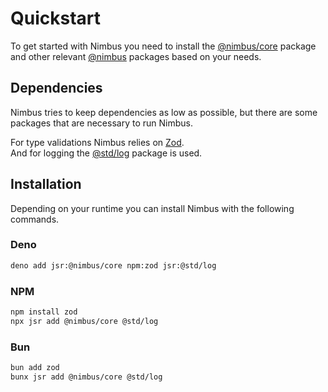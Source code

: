 # Quickstart

To get started with Nimbus you need to install the [@nimbus/core](https://jsr.io/@nimbus/core) package and other relevant [@nimbus](https://jsr.io/@nimbus) packages based on your needs.

## Dependencies

Nimbus tries to keep dependencies as low as possible, but there are some packages that are necessary to run Nimbus.

For type validations Nimbus relies on [Zod](https://zod.dev/).  
And for logging the [@std/log](https://jsr.io/@std/log) package is used.

## Installation

Depending on your runtime you can install Nimbus with the following commands.

### Deno

```bash
deno add jsr:@nimbus/core npm:zod jsr:@std/log
```

### NPM

```bash
npm install zod
npx jsr add @nimbus/core @std/log
```

### Bun

```bash
bun add zod
bunx jsr add @nimbus/core @std/log
```
